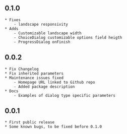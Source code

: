 ## 0.1.0

    * Fixes
        - landscape responsivity
    * Adds
        - Customizable landscape width
        - ChoiceDialog customizable options field heigth
        - ProgressDialog onFinish

## 0.0.2

    * Fix Changelog
    * Fix inherited parameters
    * Maintenance issues fixed
        - Homepage URL linked to Github repo
        - Added package description
    * Docs
        - Examples of dialog type specific parameters

## 0.0.1

    * First public release
    * Some known bugs, to be fixed before 0.1.0
